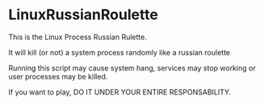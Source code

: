 # LinuxRussianRoulette

This is the Linux Process Russian Rulette.

It will kill (or not) a system process randomly like a russian roulette

Running this script may cause system hang, services may stop working or
user processes may be killed. 

If you want to play, DO IT UNDER YOUR ENTIRE RESPONSABILITY.
